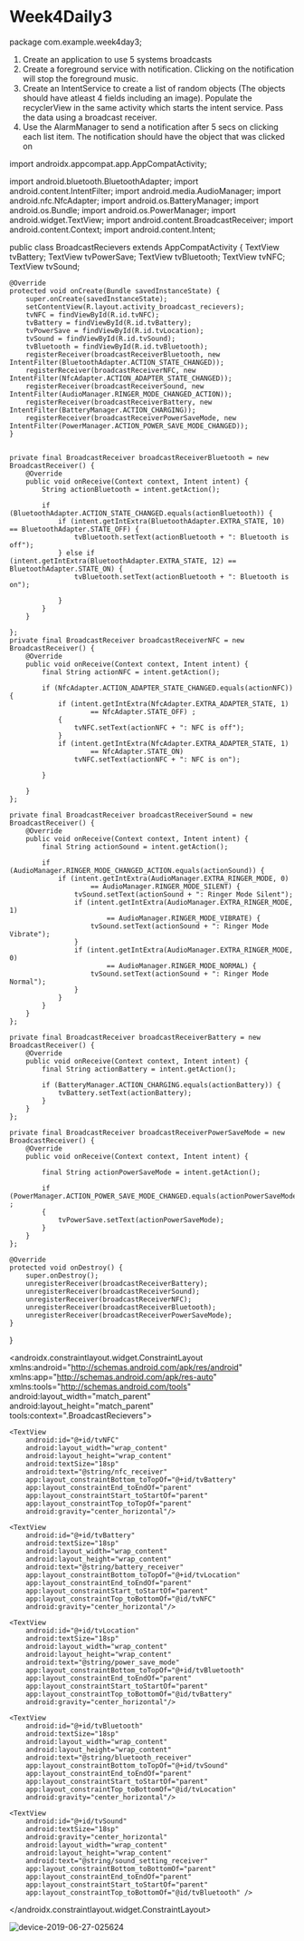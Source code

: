 # Week4Daily3

package com.example.week4day3;

1. Create an application to use 5 systems broadcasts
2. Create a foreground service with notification. Clicking on the notification will stop the foreground music. 
3. Create an IntentService to create a list of random objects (The objects should have atleast 4 fields including an image). Populate the recyclerView in the same activity which starts the intent service. Pass the data using a broadcast receiver.
4. Use the AlarmManager to send a notification after 5 secs on clicking each list item. The notification should have the object that was clicked on


import androidx.appcompat.app.AppCompatActivity;

import android.bluetooth.BluetoothAdapter;
import android.content.IntentFilter;
import android.media.AudioManager;
import android.nfc.NfcAdapter;
import android.os.BatteryManager;
import android.os.Bundle;
import android.os.PowerManager;
import android.widget.TextView;
import android.content.BroadcastReceiver;
import android.content.Context;
import android.content.Intent;

public class BroadcastRecievers extends AppCompatActivity {
    TextView tvBattery;
    TextView tvPowerSave;
    TextView tvBluetooth;
    TextView tvNFC;
    TextView tvSound;

    @Override
    protected void onCreate(Bundle savedInstanceState) {
        super.onCreate(savedInstanceState);
        setContentView(R.layout.activity_broadcast_recievers);
        tvNFC = findViewById(R.id.tvNFC);
        tvBattery = findViewById(R.id.tvBattery);
        tvPowerSave = findViewById(R.id.tvLocation);
        tvSound = findViewById(R.id.tvSound);
        tvBluetooth = findViewById(R.id.tvBluetooth);
        registerReceiver(broadcastReceiverBluetooth, new IntentFilter(BluetoothAdapter.ACTION_STATE_CHANGED));
        registerReceiver(broadcastReceiverNFC, new IntentFilter(NfcAdapter.ACTION_ADAPTER_STATE_CHANGED));
        registerReceiver(broadcastReceiverSound, new IntentFilter(AudioManager.RINGER_MODE_CHANGED_ACTION));
        registerReceiver(broadcastReceiverBattery, new IntentFilter(BatteryManager.ACTION_CHARGING));
        registerReceiver(broadcastReceiverPowerSaveMode, new IntentFilter(PowerManager.ACTION_POWER_SAVE_MODE_CHANGED));
    }


    private final BroadcastReceiver broadcastReceiverBluetooth = new BroadcastReceiver() {
        @Override
        public void onReceive(Context context, Intent intent) {
            String actionBluetooth = intent.getAction();

            if (BluetoothAdapter.ACTION_STATE_CHANGED.equals(actionBluetooth)) {
                if (intent.getIntExtra(BluetoothAdapter.EXTRA_STATE, 10) == BluetoothAdapter.STATE_OFF) {
                    tvBluetooth.setText(actionBluetooth + ": Bluetooth is off");
                } else if (intent.getIntExtra(BluetoothAdapter.EXTRA_STATE, 12) == BluetoothAdapter.STATE_ON) {
                    tvBluetooth.setText(actionBluetooth + ": Bluetooth is on");

                }
            }
        }

    };
    private final BroadcastReceiver broadcastReceiverNFC = new BroadcastReceiver() {
        @Override
        public void onReceive(Context context, Intent intent) {
            final String actionNFC = intent.getAction();

            if (NfcAdapter.ACTION_ADAPTER_STATE_CHANGED.equals(actionNFC)) {
                if (intent.getIntExtra(NfcAdapter.EXTRA_ADAPTER_STATE, 1)
                        == NfcAdapter.STATE_OFF) ;
                {
                    tvNFC.setText(actionNFC + ": NFC is off");
                }
                if (intent.getIntExtra(NfcAdapter.EXTRA_ADAPTER_STATE, 1)
                        == NfcAdapter.STATE_ON)
                    tvNFC.setText(actionNFC + ": NFC is on");

            }

        }
    };

    private final BroadcastReceiver broadcastReceiverSound = new BroadcastReceiver() {
        @Override
        public void onReceive(Context context, Intent intent) {
            final String actionSound = intent.getAction();

            if (AudioManager.RINGER_MODE_CHANGED_ACTION.equals(actionSound)) {
                if (intent.getIntExtra(AudioManager.EXTRA_RINGER_MODE, 0)
                        == AudioManager.RINGER_MODE_SILENT) {
                    tvSound.setText(actionSound + ": Ringer Mode Silent");
                    if (intent.getIntExtra(AudioManager.EXTRA_RINGER_MODE, 1)
                            == AudioManager.RINGER_MODE_VIBRATE) {
                        tvSound.setText(actionSound + ": Ringer Mode Vibrate");
                    }
                    if (intent.getIntExtra(AudioManager.EXTRA_RINGER_MODE, 0)
                            == AudioManager.RINGER_MODE_NORMAL) {
                        tvSound.setText(actionSound + ": Ringer Mode Normal");
                    }
                }
            }
        }
    };

    private final BroadcastReceiver broadcastReceiverBattery = new BroadcastReceiver() {
        @Override
        public void onReceive(Context context, Intent intent) {
            final String actionBattery = intent.getAction();

            if (BatteryManager.ACTION_CHARGING.equals(actionBattery)) {
                tvBattery.setText(actionBattery);
            }
        }
    };

    private final BroadcastReceiver broadcastReceiverPowerSaveMode = new BroadcastReceiver() {
        @Override
        public void onReceive(Context context, Intent intent) {

            final String actionPowerSaveMode = intent.getAction();

            if (PowerManager.ACTION_POWER_SAVE_MODE_CHANGED.equals(actionPowerSaveMode)) ;
            {
                tvPowerSave.setText(actionPowerSaveMode);
            }
        }
    };

    @Override
    protected void onDestroy() {
        super.onDestroy();
        unregisterReceiver(broadcastReceiverBattery);
        unregisterReceiver(broadcastReceiverSound);
        unregisterReceiver(broadcastReceiverNFC);
        unregisterReceiver(broadcastReceiverBluetooth);
        unregisterReceiver(broadcastReceiverPowerSaveMode);
    }
}




<?xml version="1.0" encoding="utf-8"?>
<androidx.constraintlayout.widget.ConstraintLayout xmlns:android="http://schemas.android.com/apk/res/android"
    xmlns:app="http://schemas.android.com/apk/res-auto"
    xmlns:tools="http://schemas.android.com/tools"
    android:layout_width="match_parent"
    android:layout_height="match_parent"
    tools:context=".BroadcastRecievers">

    <TextView
        android:id="@+id/tvNFC"
        android:layout_width="wrap_content"
        android:layout_height="wrap_content"
        android:textSize="18sp"
        android:text="@string/nfc_receiver"
        app:layout_constraintBottom_toTopOf="@+id/tvBattery"
        app:layout_constraintEnd_toEndOf="parent"
        app:layout_constraintStart_toStartOf="parent"
        app:layout_constraintTop_toTopOf="parent"
        android:gravity="center_horizontal"/>

    <TextView
        android:id="@+id/tvBattery"
        android:textSize="18sp"
        android:layout_width="wrap_content"
        android:layout_height="wrap_content"
        android:text="@string/battery_receiver"
        app:layout_constraintBottom_toTopOf="@+id/tvLocation"
        app:layout_constraintEnd_toEndOf="parent"
        app:layout_constraintStart_toStartOf="parent"
        app:layout_constraintTop_toBottomOf="@id/tvNFC"
        android:gravity="center_horizontal"/>

    <TextView
        android:id="@+id/tvLocation"
        android:textSize="18sp"
        android:layout_width="wrap_content"
        android:layout_height="wrap_content"
        android:text="@string/power_save_mode"
        app:layout_constraintBottom_toTopOf="@+id/tvBluetooth"
        app:layout_constraintEnd_toEndOf="parent"
        app:layout_constraintStart_toStartOf="parent"
        app:layout_constraintTop_toBottomOf="@id/tvBattery"
        android:gravity="center_horizontal"/>

    <TextView
        android:id="@+id/tvBluetooth"
        android:textSize="18sp"
        android:layout_width="wrap_content"
        android:layout_height="wrap_content"
        android:text="@string/bluetooth_receiver"
        app:layout_constraintBottom_toTopOf="@+id/tvSound"
        app:layout_constraintEnd_toEndOf="parent"
        app:layout_constraintStart_toStartOf="parent"
        app:layout_constraintTop_toBottomOf="@id/tvLocation"
        android:gravity="center_horizontal"/>

    <TextView
        android:id="@+id/tvSound"
        android:textSize="18sp"
        android:gravity="center_horizontal"
        android:layout_width="wrap_content"
        android:layout_height="wrap_content"
        android:text="@string/sound_setting_receiver"
        app:layout_constraintBottom_toBottomOf="parent"
        app:layout_constraintEnd_toEndOf="parent"
        app:layout_constraintStart_toStartOf="parent"
        app:layout_constraintTop_toBottomOf="@id/tvBluetooth" />


</androidx.constraintlayout.widget.ConstraintLayout>

![device-2019-06-27-025624](https://user-images.githubusercontent.com/51377336/60290989-e9452180-98e7-11e9-8dd9-ba2d32f8c9ad.png)
